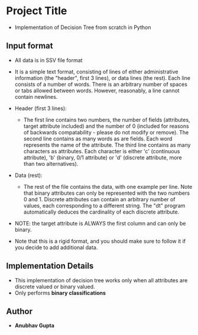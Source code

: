 # Project Title
- Implementation of Decision Tree from scratch in Python

## Input format
- All data is in SSV file format
- It is a simple text format, consisting of lines of either administrative information (the "header", first 3 lines), or data lines (the rest).  Each line consists of a number of words.  There is an arbitrary number of spaces
or tabs allowed between words.  However, reasonably, a line cannot contain newlines.

- Header (first 3 lines):
  - The first line contains two numbers, the number of fields (attributes, target attribute included) and the number of 0 (included for reasons of backwards compatability - please do not modify or remove). The second line contains as many words as are fields. Each word represents the name of the attribute. The third line contains as many characters as attributes. Each character is either 'c' (continuous attribute), 'b' (binary, 0/1 attribute) or 'd' (discrete attribute, more than two alternatives).

- Data (rest):
  - The rest of the file contains the data, with one example per line. Note that binary attributes can only be represented with the two numbers 0 and 1.  Discrete attributes can contain an arbitrary number of values, each corresponding to a different string.  The "dt" program automatically deduces the cardinality of each discrete attribute.

- NOTE: the target attribute is ALWAYS the first column and can only be binary.
- Note that this is a rigid format, and you should make sure to follow it if you decide to add additional data.

## Implementation Details
- This implementation of decision tree works only when all attributes are discrete valued or binary valued.
- Only performs **binary classifications**

## Author
- **Anubhav Gupta**
